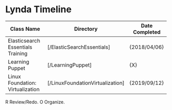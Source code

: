 # Lynda Timeline

| Class Name                              | Directory                          | Date Completed |
| ----------------------------------------| ---------------------------------- | ---------------|
| Elasticsearch Essentials Training       | [/ElasticSearchEssentials]         | {2018/04/06}   |
| Learning Puppet                         | [/LearningPuppet]                  |     {X}        |
| Linux Foundation: Virtualization        | [/LinuxFoundationVirtualization]   | {2019/09/12}   |




R Review/Redo.
O Organize.
